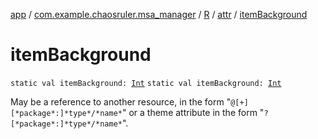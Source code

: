 [app](../../../index.md) / [com.example.chaosruler.msa_manager](../../index.md) / [R](../index.md) / [attr](index.md) / [itemBackground](.)

# itemBackground

`static val itemBackground: `[`Int`](https://kotlinlang.org/api/latest/jvm/stdlib/kotlin/-int/index.html)
`static val itemBackground: `[`Int`](https://kotlinlang.org/api/latest/jvm/stdlib/kotlin/-int/index.html)

May be a reference to another resource, in the form "`@[+][*package*:]*type*/*name*`" or a theme attribute in the form "`?[*package*:]*type*/*name*`".

